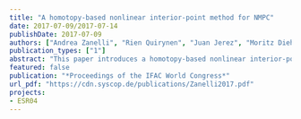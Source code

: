 ```yaml
---
title: "A homotopy-based nonlinear interior-point method for NMPC"
date: 2017-07-09/2017-07-14
publishDate: 2017-07-09
authors: ["Andrea Zanelli", "Rien Quirynen", "Juan Jerez", "Moritz Diehl"]
publication_types: ["1"]
abstract: "This paper introduces a homotopy-based nonlinear interior-point method that can exploit warm-starts for an efficient real-time implementation of nonlinear model predictive control (NMPC). The algorithm performs a homotopy on a tightened problem with a fixed value of the barrier parameter during which the initial state is changed gradually. Once an approximate solution to the tightened problem is obtained, a second homotopy is performed that shrinks the barrier parameter in order to compute a solution to the original problem. Theoretical results are presented on the local convergence, which provide a second order contraction estimate for both phases of the algorithm. In order to assess the potential of the proposed scheme, it has been implemented in the software package FORCES NLP. Its performance on a non-trivial NMPC case study is shown, where a speedup of up to one order of magnitude is obtained."
featured: false
publication: "*Proceedings of the IFAC World Congress*"
url_pdf: "https://cdn.syscop.de/publications/Zanelli2017.pdf"
projects:
- ESR04
---
```



